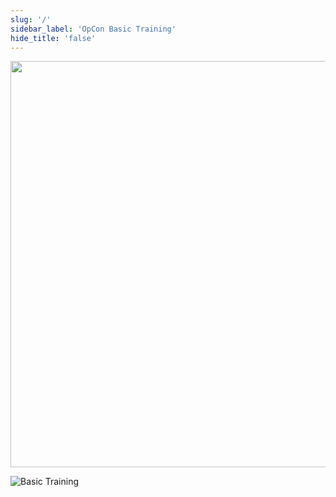 ```yaml
---
slug: '/'
sidebar_label: 'OpCon Basic Training'
hide_title: 'false'
---
```



<img src="/imgbasic/BasicTrainingicon.png" width="650"></img>


![Basic Training](/imgbasic/BasicTrainingicon.png "Basic Training")
